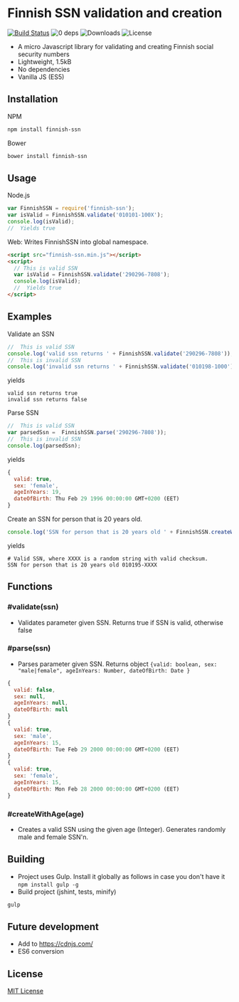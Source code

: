 Finnish SSN validation and creation
===================================

[![Build Status](https://travis-ci.org/vkomulai/finnish-ssn.svg?branch=master)](https://travis-ci.org/vkomulai/finnish-ssn) ![0 deps](https://david-dm.org/vkomulai/finnish-ssn.svg) ![Downloads](https://img.shields.io/npm/dt/finnish-ssn.svg) ![License](https://img.shields.io/npm/l/finnish-ssn.svg)





- A micro Javascript library for validating and creating Finnish social security numbers
- Lightweight, 1.5kB
- No dependencies
- Vanilla JS (ES5)

Installation
------------

NPM

```sh
npm install finnish-ssn
```

Bower

```sh
bower install finnish-ssn
```

Usage
-----

Node.js

``` js
var FinnishSSN = require('finnish-ssn');
var isValid = FinnishSSN.validate('010101-100X');
console.log(isValid);
//  Yields true

```

Web: Writes FinnishSSN into global namespace.

``` html
<script src="finnish-ssn.min.js"></script>
<script>
  // This is valid SSN
  var isValid = FinnishSSN.validate('290296-7808');
  console.log(isValid);
  //  Yields true
</script>

```

Examples
--------

Validate an SSN

``` js
//  This is valid SSN
console.log('valid ssn returns ' + FinnishSSN.validate('290296-7808'));
//  This is invalid SSN
console.log('invalid ssn returns ' + FinnishSSN.validate('010198-1000'));
```

yields

```
valid ssn returns true
invalid ssn returns false
```

Parse SSN

``` js
//  This is valid SSN
var parsedSsn =  FinnishSSN.parse('290296-7808'));
//  This is invalid SSN
console.log(parsedSsn);
```

yields

```js
{
  valid: true,
  sex: 'female',
  ageInYears: 19,
  dateOfBirth: Thu Feb 29 1996 00:00:00 GMT+0200 (EET)
}
```

Create an SSN for person that is 20 years old.

``` js
console.log('SSN for person that is 20 years old ' + FinnishSSN.createWithAge(20));
```

yields

```
# Valid SSN, where XXXX is a random string with valid checksum.
SSN for person that is 20 years old 010195-XXXX
```

Functions
---------

### #validate(ssn)

- Validates parameter given SSN. Returns true if SSN is valid, otherwise false

### #parse(ssn)

- Parses parameter given SSN. Returns object ``{valid: boolean, sex: "male|female", ageInYears: Number, dateOfBirth: Date }``

```js
{
  valid: false,
  sex: null,
  ageInYears: null,
  dateOfBirth: null
}
{
  valid: true,
  sex: 'male',
  ageInYears: 15,
  dateOfBirth: Tue Feb 29 2000 00:00:00 GMT+0200 (EET)
}
{
  valid: true,
  sex: 'female',
  ageInYears: 15,
  dateOfBirth: Mon Feb 28 2000 00:00:00 GMT+0200 (EET)
}
```

### #createWithAge(age)

- Creates a valid SSN using the given age (Integer). Generates randomly male and female SSN'n.

Building
--------
- Project uses Gulp. Install it globally as follows in case you don't have it `npm install gulp -g`
- Build project (jshint, tests, minify)

```sh
gulp
```

Future development
------------------
- Add to https://cdnjs.com/
- ES6 conversion

License
-------

[MIT License](LICENSE)
